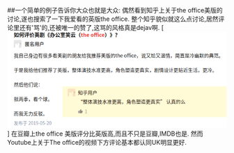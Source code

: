 ##一个简单的例子告诉你大众也就是大众:
偶然看到知乎上关于the office美版的讨论,遂也搜索了一下我爱看的英版the office.
整个知乎貌似就这么点讨论,居然评论里还有'骂'的,还被唯一的赞了,这骂的风格真是dejav啊.
[![zhihu-the office](../images/the-office.png)]
在豆瓣上the office 美版评分比英版高,而且不只是豆瓣,IMDB也是.
然而Youtube上关于The office的视频下方评论基本都认同UK明显更好.